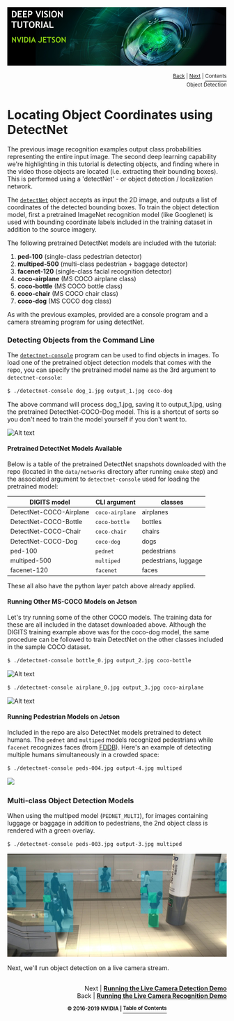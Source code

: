 <img src="https://github.com/dusty-nv/jetson-inference/raw/master/docs/images/deep-vision-header.jpg">
<p align="right"><sup><a href="imagenet-camera-2.md">Back</a> | <a href="detectnet-camera-2.md">Next</a> | </sup><a href="../README.md"><sup>Contents</sup></a>
<br/>
<sup>Object Detection</sup></s></p>

# Locating Object Coordinates using DetectNet
The previous image recognition examples output class probabilities representing the entire input image.   The second deep learning capability we're highlighting in this tutorial is detecting objects, and finding where in the video those objects are located (i.e. extracting their bounding boxes).  This is performed using a 'detectNet' - or object detection / localization network.

The [`detectNet`](detectNet.h) object accepts as input the 2D image, and outputs a list of coordinates of the detected bounding boxes.  To train the object detection model, first a pretrained ImageNet recognition model (like Googlenet) is used with bounding coordinate labels included in the training dataset in addition to the source imagery.

The following pretrained DetectNet models are included with the tutorial:

1. **ped-100**        (single-class pedestrian detector)
2. **multiped-500**   (multi-class pedestrian + baggage detector)
3. **facenet-120**    (single-class facial recognition detector)
4. **coco-airplane**  (MS COCO airplane class)
5. **coco-bottle**    (MS COCO bottle class)
6. **coco-chair**     (MS COCO chair class)
7. **coco-dog**       (MS COCO dog class)

As with the previous examples, provided are a console program and a camera streaming program for using detectNet.

### Detecting Objects from the Command Line

The [`detectnet-console`](detectnet-console/detectnet-console.cpp) program can be used to find objects in images.  To load one of the pretrained object detection models that comes with the repo, you can specify the pretrained model name as the 3rd argument to `detectnet-console`:

``` bash
$ ./detectnet-console dog_1.jpg output_1.jpg coco-dog
```

The above command will process dog_1.jpg, saving it to output_1.jpg, using the pretrained DetectNet-COCO-Dog model.  This is a shortcut of sorts so you don't need to train the model yourself if you don't want to.

![Alt text](https://github.com/dusty-nv/jetson-inference/raw/master/docs/images/detectnet-tensorRT-dog-1.jpg)

#### Pretrained DetectNet Models Available

Below is a table of the pretrained DetectNet snapshots downloaded with the repo (located in the `data/networks` directory after running `cmake` step) and the associated argument to `detectnet-console` used for loading the pretrained model:

| DIGITS model            | CLI argument    | classes              |
| ------------------------|-----------------|----------------------|
| DetectNet-COCO-Airplane | `coco-airplane` | airplanes            |
| DetectNet-COCO-Bottle   | `coco-bottle`   | bottles              |
| DetectNet-COCO-Chair    | `coco-chair`    | chairs               |
| DetectNet-COCO-Dog      | `coco-dog`      | dogs                 |
| ped-100                 | `pednet`        | pedestrians          |
| multiped-500            | `multiped`      | pedestrians, luggage |
| facenet-120             | `facenet`       | faces                |

These all also have the python layer patch above already applied.

#### Running Other MS-COCO Models on Jetson

Let's try running some of the other COCO models.  The training data for these are all included in the dataset downloaded above.  Although the DIGITS training example above was for the coco-dog model, the same procedure can be followed to train DetectNet on the other classes included in the sample COCO dataset.

``` bash
$ ./detectnet-console bottle_0.jpg output_2.jpg coco-bottle
```

![Alt text](https://github.com/dusty-nv/jetson-inference/raw/master/docs/images/detectnet-tensorRT-bottle-0.jpg)


``` bash
$ ./detectnet-console airplane_0.jpg output_3.jpg coco-airplane
```

![Alt text](https://github.com/dusty-nv/jetson-inference/raw/master/docs/images/detectnet-tensorRT-airplane-0.jpg)

#### Running Pedestrian Models on Jetson

Included in the repo are also DetectNet models pretrained to detect humans.  The `pednet` and `multiped` models recognized pedestrians while `facenet` recognizes faces (from [FDDB](http://vis-www.cs.umass.edu/fddb/)).  Here's an example of detecting multiple humans simultaneously in a crowded space:


``` bash
$ ./detectnet-console peds-004.jpg output-4.jpg multiped
```

<img src="https://github.com/dusty-nv/jetson-inference/raw/master/docs/images/detectnet-peds-00.jpg" width="900">

### Multi-class Object Detection Models
When using the multiped model (`PEDNET_MULTI`), for images containing luggage or baggage in addition to pedestrians, the 2nd object class is rendered with a green overlay.

``` bash
$ ./detectnet-console peds-003.jpg output-3.jpg multiped
```

<img src="https://github.com/dusty-nv/jetson-inference/raw/master/docs/images/detectnet-peds-01.jpg" width="900">

Next, we'll run object detection on a live camera stream.

##
<p align="right">Next | <b><a href="detectnet-camera-2.md">Running the Live Camera Detection Demo</a></b>
<br/>
Back | <b><a href="imagenet-camera-2.md">Running the Live Camera Recognition Demo</a></p>
<p align="center"><sup>© 2016-2019 NVIDIA | </sup><b><a href="../README.md"><sup>Table of Contents</sup></a></b></p>